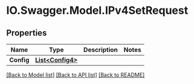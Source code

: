 # IO.Swagger.Model.IPv4SetRequest
## Properties

Name | Type | Description | Notes
------------ | ------------- | ------------- | -------------
**Config** | [**List&lt;Config4&gt;**](Config4.md) |  | 

[[Back to Model list]](../README.md#documentation-for-models) [[Back to API list]](../README.md#documentation-for-api-endpoints) [[Back to README]](../README.md)


